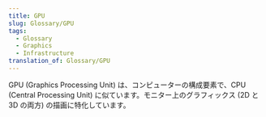 ```yaml
---
title: GPU
slug: Glossary/GPU
tags:
  - Glossary
  - Graphics
  - Infrastructure
translation_of: Glossary/GPU
---
```

GPU (Graphics Processing Unit) は、コンピューターの構成要素で、CPU (Central Processing Unit) に似ています。モニター上のグラフィックス (2D と 3D の両方) の描画に特化しています。
